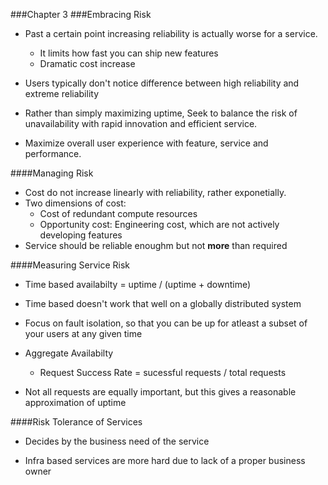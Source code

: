 ###Chapter 3
###Embracing Risk

- Past a certain point increasing reliability is actually worse for a
  service.
  - It limits how fast you can ship new features
  - Dramatic cost increase

- Users typically don't notice difference between high reliability and
  extreme reliability

- Rather than simply maximizing uptime, Seek to balance the risk of
  unavailability with rapid innovation and efficient service.
- Maximize overall user experience with feature, service and
  performance.

####Managing Risk

- Cost do not increase linearly with reliability, rather exponetially.
- Two dimensions of cost:
  - Cost of redundant compute resources
  - Opportunity cost: Engineering cost, which are not actively
    developing features
- Service should be reliable enoughm but not **more** than required

####Measuring Service Risk

- Time based availabilty = uptime / (uptime + downtime)

- Time based doesn't work that well on a globally distributed system
- Focus on fault isolation, so that you can be up for atleast a subset
  of your users at any given time

- Aggregate Availabilty
  - Request Success Rate = sucessful requests / total requests

- Not all requests are equally important, but this gives a reasonable
  approximation of uptime

####Risk Tolerance of Services
- Decides by the business need of the service

- Infra based services are more hard due to lack of a proper business
  owner


